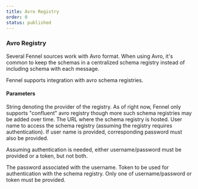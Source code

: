 ```yaml
---
title: Avro Registry
order: 0
status: published
---
```

### Avro Registry

<Divider>
<LeftSection>
Several Fennel sources work with Avro format. When using Avro, it's common
to keep the schemas in a centralized schema registry instead of including schema
with each message.

Fennel supports integration with avro schema registries.

#### Parameters

<Expandable title="registry" type='Literal["confluent"]'>
String denoting the provider of the registry. As of right now, Fennel only supports
"confluent" avro registry though more such schema registries may be added over
time.
</Expandable>

<Expandable title="url" type="str">
The URL where the schema registry is hosted.
</Expandable>

<Expandable title="username" type="Optional[str]">
User name to access the schema registry (assuming the registry requires 
authentication). If user name is provided, corresponding password must also be
provided.

Assuming authentication is needed, either username/password must be provided or
a token, but not both.
</Expandable>

<Expandable title="password" type="Optional[str]">
The password associated with the username.
</Expandable>

<Expandable title="token" type="Optional[str]">
Token to be used for authentication with the schema registry. Only one of 
username/password or token must be provided.
</Expandable>

</LeftSection>
<RightSection>
<pre snippet="api-reference/sources/kafka#kafka_with_avro"
    status="success" message="Using avro registry with kafka"
    highlight="13-18, 20">
</pre>
</RightSection>
</Divider>